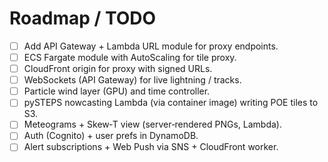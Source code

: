 # Roadmap / TODO

- [ ] Add API Gateway + Lambda URL module for proxy endpoints.
- [ ] ECS Fargate module with AutoScaling for tile proxy.
- [ ] CloudFront origin for proxy with signed URLs.
- [ ] WebSockets (API Gateway) for live lightning / tracks.
- [ ] Particle wind layer (GPU) and time controller.
- [ ] pySTEPS nowcasting Lambda (via container image) writing POE tiles to S3.
- [ ] Meteograms + Skew‑T view (server‑rendered PNGs, Lambda).
- [ ] Auth (Cognito) + user prefs in DynamoDB.
- [ ] Alert subscriptions + Web Push via SNS + CloudFront worker.
